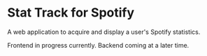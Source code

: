 <h1>Stat Track for Spotify</h1>

<p>
A web application to acquire and display a user's Spotify statistics.

Frontend in progress currently. Backend coming at a later time.
</p>
